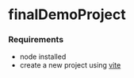 # finalDemoProject

### Requirements

- node installed
- create a new project using [vite](https://vitejs.dev/guide/)
